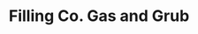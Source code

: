 ---
title: "Filling Co. Gas and Grub"
url: /brambleton/filling-co-gas-and-grub/
shop: Lebensmittel
---